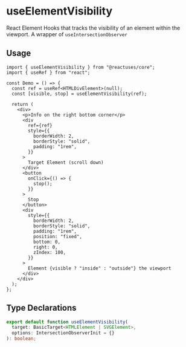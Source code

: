 # useElementVisibility

React Element Hooks that tracks the visibility of an element within the viewport. A wrapper of `useIntersectionObserver`

## Usage

```tsx
import { useElementVisibility } from "@reactuses/core";
import { useRef } from "react";

const Demo = () => {
  const ref = useRef<HTMLDivElement>(null);
  const [visible, stop] = useElementVisibility(ref);

  return (
    <div>
      <p>Info on the right bottom corner</p>
      <div
        ref={ref}
        style={{
          borderWidth: 2,
          borderStyle: "solid",
          padding: "1rem",
        }}
      >
        Target Element (scroll down)
      </div>
      <button
        onClick={() => {
          stop();
        }}
      >
        Stop
      </button>
      <div
        style={{
          borderWidth: 2,
          borderStyle: "solid",
          padding: "1rem",
          position: "fixed",
          bottom: 0,
          right: 0,
          zIndex: 100,
        }}
      >
        Element {visible ? "inside" : "outside"} the viewport
      </div>
    </div>
  );
};
```


## Type Declarations

```ts
export default function useElementVisibility(
  target: BasicTarget<HTMLElement | SVGElement>,
  options: IntersectionObserverInit = {}
): boolean;
```

